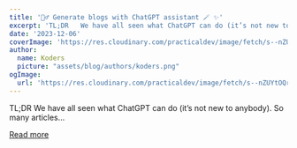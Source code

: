 ```yaml
---
title: '🧙‍♂️ Generate blogs with ChatGPT assistant 🪄 ✨'
excerpt: 'TL;DR   We have all seen what ChatGPT can do (it’s not new to anybody).  So many articles...'
date: '2023-12-06'
coverImage: 'https://res.cloudinary.com/practicaldev/image/fetch/s--nZUYtOQr--/c_imagga_scale,f_auto,fl_progressive,h_420,q_66,w_1000/https://dev-to-uploads.s3.amazonaws.com/uploads/articles/ow0niqmowt99ctqs2drb.gif'
author:
  name: Koders
  picture: "assets/blog/authors/koders.png"
ogImage:
  url: 'https://res.cloudinary.com/practicaldev/image/fetch/s--nZUYtOQr--/c_imagga_scale,f_auto,fl_progressive,h_420,q_66,w_1000/https://dev-to-uploads.s3.amazonaws.com/uploads/articles/ow0niqmowt99ctqs2drb.gif'
---
```


TL;DR   We have all seen what ChatGPT can do (it’s not new to anybody).  So many articles...

[Read more](https://dev.to/triggerdotdev/generate-blogs-with-chatgpt-assistant-1894)
